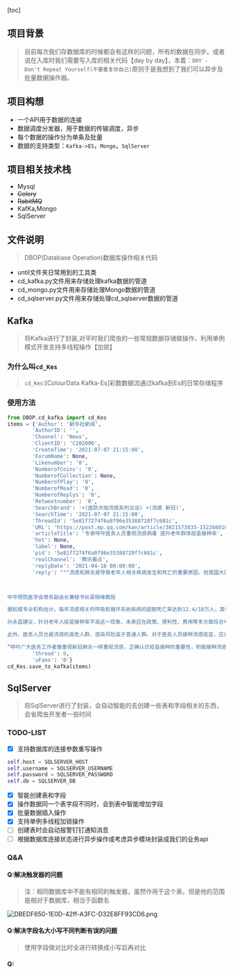 [toc]

## 项目背景
> 目前每次我们存数据库的时候都会有这样的问题，所有的数据在同步。或者说在入库时我们需要写入库的相关代码【day by day】，本着：`DRY - Don't Repeat Yourself(不要重复你自己)`原则于是我想到了我们可以异步及批量数据操作器。

## 项目构想
- 一个API用于数据的连接
- 数据调度分发器，用于数据的传输调度，异步
- 每个数据的操作分为单条及批量
- 数据的支持类型：`Kafka->ES`，`Mongo`，`SqlServer`


## 项目相关技术栈
- Mysql
- ~~Celery~~
- ~~RabitMQ~~
- KafKa,Mongo
- SqlServer
## 文件说明
> DBOP(Database Operation)数据库操作相关代码
- until文件夹日常用到的工具类
- cd_kafka.py文件用来存储处理kafka数据的管道
- cd_mongo.py文件用来存储处理Mongo数据的管道
- cd_sqlserver.py文件用来存储处理cd_sqlserver数据的管道

## Kafka
> 将Kafka进行了封装,对平时我们爬虫的一些常规数据存储做操作，利用单例模式开发支持多线程操作【加锁】

### 为什么叫`cd_Kes`
> `cd_Kes`:[ColourData Kafka-Es]彩数数据流通过kafka到Es的日常存储程序
### 使用方法
```python
from DBOP.cd_kafka import cd_Kes
items = {'Author': '新华社新闻',
        'AuthorID': '',
        'Channel': 'News',
        'ClientID': 'C102006',
        'CreateTime': '2021-07-07 21:15:00',
        'ForumName': None,
        'Likenumber': '0',
        'NumberofCoins': '0',
        'NumberofCollection': None,
        'NumberofPlay': '0',
        'NumberofRead': '0',
        'NumberofReplys': '0',
        'Retweetnumber': '0',
        'SearchBrand': '+(医防大咖流感系列访谈) +(流感 新冠)',
        'SearchTime': '2021-07-07 21:15:00',
        'ThreadId': '5e81f7274f6a8f96e35388720f7c681c',
        'URL': 'https://post.mp.qq.com/kan/article/3021573833-1522668101.html?sig=57f4d8ee405b9ed8610d5d273eb21db7&article_id=1522668101&time=1618533785&rowkey=8926078dc9658152',
        'articleTitle': '专家呼吁医务人员重视流感病毒 提升老年群体疫苗接种率',
        'hot': None,
        'label': None,
        'pid': '5e81f7274f6a8f96e35388720f7c681c',
        'realChannel': '腾讯看点',
        'replyDate': '2021-04-16 00:00:00',
        'reply': """流感和肺炎是导致老年人相关疾病发生和死亡的重要原因，但我国大部分地区流感疫苗接种率较低，给疾病在老年群体内传播带来了“可乘之机”。近日，中华预防医学会常务副会长兼秘书长梁晓峰教授、北京大学第三医院呼吸与危重症医学科主任孙永昌教授做客新华会客厅，就新冠肺炎和流感疫苗相关话题解答公众疑问。



中华预防医学会常务副会长兼秘书长梁晓峰教授

据权威专业机构估计，每年流感相关的呼吸和循环系统疾病的超额死亡率达到12.4/10万人，其中86%发生于65岁以上老年人。但各个地区老年人流感疫苗接种率普遍不高，谈及原因，梁晓峰表示，老年人疫苗接种率不高原因之一是大家对流感的重视程度不够，容易把流感和普通感冒混淆；第二是目前社会上对于流感的防控策略较少，意识较淡，下一步应该加强对流感的控制力度。“另外还有费用、流感疫苗是否纳入医保、接种不方便等一系列问题，综合导致目前老年人流感疫苗的接种率不高。”

孙永昌建议，针对老年人疫苗接种率不高这一现象，未来应在政策、便利性、费用等多方面综合考量，减少民众接种压力，提升老年群体接种积极性。

此外，医务人员也是流感的高危人群，感染风险高于普通人群。对于医务人员接种流感疫苗，应该注意哪些事项？对此梁晓峰表示，首先广大医务工作者要信任疫苗、了解疫苗，对疫苗的宣传要重新定位；其次，医务人员是流感的易感群体，所以也是流感疫苗接种的优先人群，应该从政策上给予支持，例如每年在秋冬季流行季之前免费对医务人员进行接种。

“呼吁广大医务工作者像重视新冠肺炎一样重视流感，正确认识疫苗接种的重要性，积极接种流感疫苗，预防急性呼吸道传染病的传播。”孙永昌说。""",
        'thread': 0,
        'uFans': '0'}
cd_Kes.save_to_kafka(items)
```


## SqlServer
> 将SqlServer进行了封装，会自动智能的去创建一些表和字段相关的东西，会省爬虫开发者一些时间
### TODO-LIST
- [x] 支持数据库的连接参数重写操作
```python
self.host = SQLSERVER_HOST
self.username = SQLSERVER_USERNAME
self.password = SQLSERVER_PASSWORD
self.db = SQLSERVER_DB
```
- [x] 智能创建表和字段
- [x] 操作数据同一个表字段不同时，会到表中智能增加字段
- [x] 批量数据插入操作
- [x] 支持单例多线程加锁操作
- [ ] 创建表时会自动报警钉钉通知消息
- [ ] 根据数据库连接状态进行异步操作或考虑异步模块封装成我们的业务api

### Q&A
#### Q:解决触发器的问题
> 注：相同数据库中不能有相同的触发器，虽然作用于这个表，但是他的范围是相对于数据库，相当于函数名

![DBEDF650-1E0D-42ff-A3FC-D32E8FF93CD6.png](http://tva1.sinaimg.cn/large/9aec9ebdgy1gxgzmytbhgj21y410ab29.jpg)

#### Q:解决字段名大小写不同判断有误的问题
> 使用字段做对比时全进行转换成小写后再对比

#### Q: